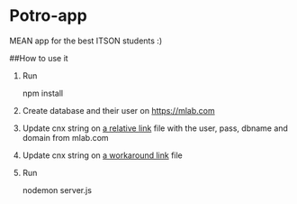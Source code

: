 Potro-app
===
MEAN app for the best ITSON students :)


##How to use it

1. Run

      npm install

2. Create database and their user on https://mlab.com
3. Update cnx string on [a relative link](config.js) file with the user, pass, dbname and domain from mlab.com
3. Update cnx string on [a workaround link](config.js) file 
4. Run

      nodemon server.js



